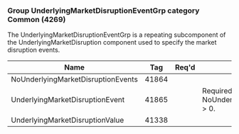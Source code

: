 ### Group UnderlyingMarketDisruptionEventGrp category Common (4269)

The UnderlyingMarketDisruptionEventGrp is a repeating subcomponent of the UnderlyingMarketDisruption component used to specify the market disruption events.

| Name                               | Tag   | Req'd | Documentation                                              |
|------------------------------------|-------|----------|------------------------------------------------------------|
| NoUnderlyingMarketDisruptionEvents | 41864 |       |                                                            |
| UnderlyingMarketDisruptionEvent    | 41865 |       | Required if NoUnderlyingMarketDisruptionEvents(41864) > 0. |
| UnderlyingMarketDisruptionValue    | 41338 |       |                                                            |

